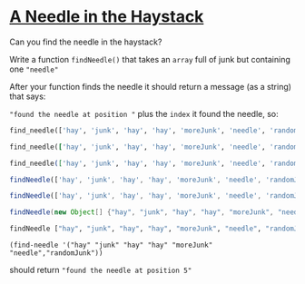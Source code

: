 # [A Needle in the Haystack](https://www.codewars.com/kata/a-needle-in-the-haystack "56676e8fabd2d1ff3000000c")

Can you find the needle in the haystack?

Write a function `findNeedle()` that takes an `array` full of junk but containing one `"needle"`

After your function finds the needle it should return a message (as a string) that says:

`"found the needle at position "` plus the `index` it found the needle, so: 

```python
find_needle(['hay', 'junk', 'hay', 'hay', 'moreJunk', 'needle', 'randomJunk'])
```
```ruby
find_needle(['hay', 'junk', 'hay', 'hay', 'moreJunk', 'needle', 'randomJunk'])
```
```elixir
find_needle(['hay', 'junk', 'hay', 'hay', 'moreJunk', 'needle', 'randomJunk'])
```
```javascript
findNeedle(['hay', 'junk', 'hay', 'hay', 'moreJunk', 'needle', 'randomJunk'])
```
```typescript
findNeedle(['hay', 'junk', 'hay', 'hay', 'moreJunk', 'needle', 'randomJunk'])
```
```java
findNeedle(new Object[] {"hay", "junk", "hay", "hay", "moreJunk", "needle", "randomJunk"})
```
```haskell
findNeedle ["hay", "junk", "hay", "hay", "moreJunk", "needle", "randomJunk"]
```
```racket
(find-needle '("hay" "junk" "hay" "hay" "moreJunk" "needle","randomJunk"))
```

should return `"found the needle at position 5"`